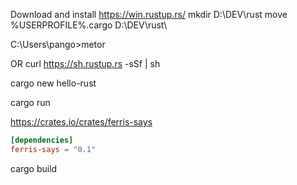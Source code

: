 
Download and install https://win.rustup.rs/
mkdir D:\DEV\rust
move %USERPROFILE%\.cargo D:\DEV\rust\

C:\Users\pango>metor

OR
curl https://sh.rustup.rs -sSf | sh


cargo new hello-rust

cargo run


https://crates.io/crates/ferris-says

```Cargo.toml
[dependencies]
ferris-says = "0.1"
```

cargo build

